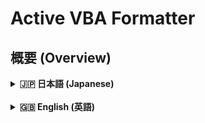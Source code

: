 # Active VBA Formatter

## 概要 (Overview)

<details>
<summary><strong>🇯🇵 日本語 (Japanese)</strong></summary>

---

**Active VBA Formatter** は、Excel VBAの開発効率を劇的に向上させるためのリアルタイム・コードフォーマッターです。

このツールはバックグラウンドで起動し、現在アクティブになっているExcelファイルを常時監視します。あなたがVBE（Visual Basic Editor）でコードを記述し、ファイルを保存するたびに、瞬時にコードのインデントを美しく整形します。

手動でのインデント調整という煩わしい作業から解放され、コーディングそのものに集中できる環境を提供します。

### 主な機能

-   **リアルタイム監視**: フォアグラウンドのExcelブックを自動で認識し、監視対象を動的に切り替えます。
-   **自動フォーマット**: VBAコードの保存 (`Ctrl+S`) を検知し、瞬時にインデントを整形します。
    -   `If`, `Select Case`, `For`, `Do`, `With`, `Sub`, `Function`, `Property` 等のブロック構造に対応。
    -   ネストされた複雑なブロック構造も正確に解析します。
-   **スマートな終了処理**: 監視対象のExcelがすべて終了すると、ツールを終了するか確認ダイアログを表示します。

### スクリーンショット

![active_vba_formatter_jp](https://github.com/user-attachments/assets/0031d017-c571-49c0-a427-37a4ae651631)

### 動作環境

-   **OS**: Windows 10 / 11 (本ツールはWindows専用です)
-   **アプリケーション**: Microsoft Excel

### 使い方

#### 実行ファイル (.exe) を使う (推奨)

Pythonの環境構築が不要なため、ほとんどのユーザーにこの方法を推奨します。

1.  **ファイルのダウンロード**
    -   本リポジトリの [**Releasesページ**](https://github.com/TC-AJINORI/Py-VBA-Formatter-Suite/tree/main/_Releases) にアクセスします。
    -   最新バージョンのアセットから `active_vba_formatter.exe` をダウンロードします。

2.  **セキュリティに関する重要な注意**
    -   本プログラムは開発者によるデジタル署名が行われていません。そのため、ダウンロード時や実行時に **Windows Defender SmartScreen** やお使いのアンチウイルスソフトによって警告が表示される場合があります。
    -   これは、未知の実行ファイルに対する標準的な保護機能であり、必ずしもウイルスを意味するものではありません。
    -   実行するには、以下のように操作してください。
        -   Windowsの警告画面で **詳細情報** をクリックします。
        -   次に表示される **実行** ボタンをクリックします。
    -   本プログラムのダウンロードおよび実行は、これらのリスクを理解した上で、**自己の責任において**行ってください。

3.  **ツールの起動**
    -   ダウンロードした `active_vba_formatter.exe` をダブルクリックして実行します。
    -   ツールがバックグラウンドで起動し、Excelの監視を開始します。

### 注意事項

-   VBAプロジェクトがパスワードで保護されている場合、コードの読み書きがブロックされるため、本ツールは機能しません。
-   Excelが「応答なし」の状態になると、COM接続エラーが発生し、監視が中断されることがあります。

### ライセンス

このプロジェクトはMITライセンスの下で公開されています。詳細は `LICENSE` ファイルをご覧ください。

---
</details>

<br>

<details>
<summary><strong>🇬🇧 English (英語)</strong></summary>

---

**Active VBA Formatter** is a real-time code formatter designed to dramatically improve the development efficiency of Excel VBA.

This tool runs in the background and constantly monitors the currently active Excel file. Every time you write code in the VBE (Visual Basic Editor) and save the file, it instantly and beautifully formats the code indentation.

It frees you from the tedious task of manual indentation, providing an environment where you can focus solely on coding.

### Features

-   **Real-time Monitoring**: Automatically recognizes the foreground Excel workbook and dynamically switches the monitoring target.
-   **Automatic Formatting**: Detects when VBA code is saved (`Ctrl+S`) and instantly formats the indentation.
    -   Supports block structures such as `If`, `Select Case`, `For`, `Do`, `With`, `Sub`, `Function`, and `Property`.
    -   Accurately parses complex nested block structures.
-   **Smart Exit Handling**: Displays a confirmation dialog to exit the tool when all monitored Excel windows are closed.

### Screenshot

![active_vba_formatter_en](https://github.com/user-attachments/assets/0031d017-c571-49c0-a427-37a4ae651631)

### System Requirements

-   **OS**: Windows 10 / 11 (This tool is for Windows only)
-   **Application**: Microsoft Excel

### Usage

#### Using the executable file (.exe) (Recommended)

This method is recommended for most users as it does not require setting up a Python environment.

1.  **Download the File**
    -   Access the [**Releases page**](https://github.com/TC-AJINORI/Py-VBA-Formatter-Suite/tree/main/_Releases) of this repository.
    -   Download `active_vba_formatter.exe` from the assets of the latest version.

2.  **Important Security Note**
    -   This program is not digitally signed by the developer. Therefore, you may see warnings from **Windows Defender SmartScreen** or your antivirus software when downloading or running it.
    -   This is a standard protection feature for unknown executables and does not necessarily mean it is a virus.
    -   To run it, please follow these steps:
        -   On the Windows warning screen, click **More info**.
        -   Then, click the **Run anyway** button that appears.
    -   Please download and run this program **at your own risk**, understanding these factors.

3.  **Launch the Tool**
    -   Double-click the downloaded `active_vba_formatter.exe` to run it.
    -   The tool will start in the background and begin monitoring Excel.

### Notes

-   If a VBA project is password-protected, this tool will not function as code reading and writing will be blocked.
-   If Excel becomes "Not Responding," a COM connection error may occur, and monitoring may be interrupted.

### License

This project is licensed under the MIT License - see the `LICENSE` file for details.

---
</details>

